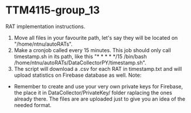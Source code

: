 # TTM4115-group_13
RAT implementation instructions.
1) Move all files in your favourite path, let's say they will be located on "/home/ntnu/autoRATs".
2) Make a cronjob called every 15 minutes. This job should only call timestamp.sh in its path, like this "* * * * */15 /bin/bash /home/ntnu/autoRATs/DataCollectorPY/timestamp.sh".
3) The script will download a .csv for each RAT in timestamp.txt and will upload statistics on Firebase database as well.
Note:
- Remember to create and use your very own private keys for Firebase, the place it in DataCollector/PrivateKey/ folder raplacing the ones already there. The files are are uploaded just to give you an idea of the needed format.
